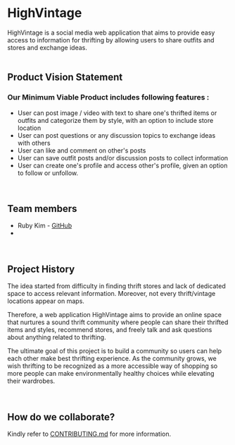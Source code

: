<!-- # Project Repository

This repository will be used for team projects.

Several sets of instructions are included in this repository. They should each be treated as separate assignments with their own due dates and sets of requirements.

1. See the [App Map & Wireframes](instructions-0a-app-map-wireframes.md) and [Prototyping](./instructions-0b-prototyping.md) instructions for the requirements of the initial user experience design of the app.

1. Delete the contents of this file and replace with the contents of a proper README.md, as described in the [project setup instructions](./instructions-0c-project-setup.md)

1. See the [Sprint Planning instructions](instructions-0d-sprint-planning.md) for the requirements of Sprint Planning for each Sprint.

1. See the [Front-End Development instructions](./instructions-1-front-end.md) for the requirements of the initial Front-End Development.

1. See the [Back-End Development instructions](./instructions-2-back-end.md) for the requirements of the initial Back-End Development.

1. See the [Database Integration instructions](./instructions-3-database.md) for the requirements of integrating a database into the back-end.

1. See the [Deployment instructions](./instructions-4-deployment.md) for the requirements of deploying an app. -->

# HighVintage
HighVintage is a social media web application that aims to provide easy access to information  for thrifting by allowing users to share outfits and stores and exchange ideas. </br> </br>



## **Product Vision Statement**
### Our Minimum Viable Product includes following features :
- User can post image / video with text to share one's thrifted items or outfits and categorize them by style, with an option to include store location
- User can post questions or any discussion topics to exchange ideas with others
- User can like and comment on other's posts
- User can save outfit posts and/or discussion posts to collect information
- User can create one's profile and access other's profile, given an option to follow or unfollow.

</br>

## **Team members**
<!-- include links to their GitHub accounts and any other web presence they have -->
- Ruby Kim - [GitHub](https://github.com/rubykiim)
- 

</br>

## **Project History**
The idea started from difficulty in finding thrift stores and lack of dedicated space to access relevant information. Moreover, not every thrift/vintage locations appear on maps.

Therefore, a web application HighVintage aims to provide an online space that nurtures a sound thrift community where people can share their thrifted items and styles, recommend stores, and freely talk and ask questions about anything related to thrifting.

The ultimate goal of this project is to build a community so users can help each other make best thrifting experience. As the community grows, we wish thrifting to be recognized as a more accessible way of shopping so more people can make environmentally healthy choices while elevating their wardrobes.

</br>

## **How do we collaborate?**
Kindly refer to [CONTRIBUTING.md](CONTRIBUTING.md) for more information.